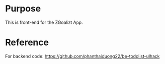 # Purpose
This is front-end for the ZGoalizt App.

# Reference
For backend code: https://github.com/phanthaiduong22/be-todolist-ulhack
